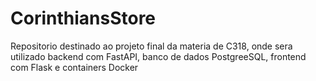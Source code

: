 # CorinthiansStore
Repositorio destinado ao projeto final da materia de C318, onde sera utilizado backend com FastAPI, banco de dados PostgreeSQL, frontend com Flask e containers Docker
